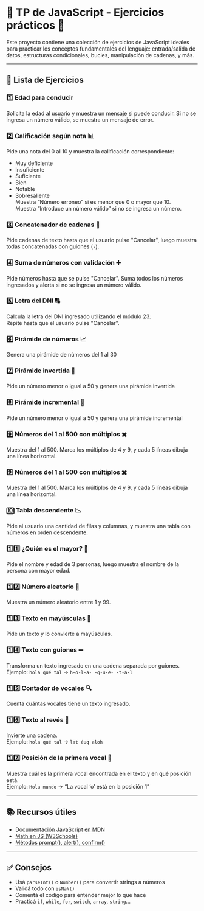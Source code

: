 # 🧠 TP de JavaScript - Ejercicios prácticos 🚀

Este proyecto contiene una colección de ejercicios de JavaScript ideales para practicar los conceptos fundamentales del lenguaje: entrada/salida de datos, estructuras condicionales, bucles, manipulación de cadenas, y más.

---

## 📝 Lista de Ejercicios

### 1️⃣ Edad para conducir
Solicita la edad al usuario y muestra un mensaje si puede conducir. Si no se ingresa un número válido, se muestra un mensaje de error.

### 2️⃣ Calificación según nota 📊
Pide una nota del 0 al 10 y muestra la calificación correspondiente:  
- Muy deficiente  
- Insuficiente  
- Suficiente  
- Bien  
- Notable  
- Sobresaliente  
Muestra “Número erróneo” si es menor que 0 o mayor que 10.  
Muestra “Introduce un número válido” si no se ingresa un número.

### 3️⃣ Concatenador de cadenas 🔗
Pide cadenas de texto hasta que el usuario pulse "Cancelar", luego muestra todas concatenadas con guiones (`-`).

### 4️⃣ Suma de números con validación ➕
Pide números hasta que se pulse "Cancelar". Suma todos los números ingresados y alerta si no se ingresa un número válido.

### 5️⃣ Letra del DNI 🔠
Calcula la letra del DNI ingresado utilizando el módulo 23.  
Repite hasta que el usuario pulse "Cancelar".

### 6️⃣ Pirámide de números 📈
Genera una pirámide de números del 1 al 30


### 7️⃣ Pirámide invertida 🔻
Pide un número menor o igual a 50 y genera una pirámide invertida


### 8️⃣ Pirámide incremental 📐
Pide un número menor o igual a 50 y genera una pirámide incremental 


### 9️⃣ Números del 1 al 500 con múltiplos ✖️
Muestra del 1 al 500. Marca los múltiplos de 4 y 9, y cada 5 líneas dibuja una línea horizontal.


### 9️⃣ Números del 1 al 500 con múltiplos ✖️
Muestra del 1 al 500. Marca los múltiplos de 4 y 9, y cada 5 líneas dibuja una línea horizontal.


### 🔟 Tabla descendente 📉
Pide al usuario una cantidad de filas y columnas, y muestra una tabla con números en orden descendente.

### 1️⃣1️⃣ ¿Quién es el mayor? 👴
Pide el nombre y edad de 3 personas, luego muestra el nombre de la persona con mayor edad.

### 1️⃣2️⃣ Número aleatorio 🎲
Muestra un número aleatorio entre 1 y 99.

### 1️⃣3️⃣ Texto en mayúsculas 📢
Pide un texto y lo convierte a mayúsculas.

### 1️⃣4️⃣ Texto con guiones ➖
Transforma un texto ingresado en una cadena separada por guiones.  
Ejemplo: `hola qué tal` → `h-o-l-a- -q-u-e- -t-a-l`

### 1️⃣5️⃣ Contador de vocales 🔍
Cuenta cuántas vocales tiene un texto ingresado.

### 1️⃣6️⃣ Texto al revés 🔁
Invierte una cadena.  
Ejemplo: `hola qué tal` → `lat éuq aloh`

### 1️⃣7️⃣ Posición de la primera vocal 📍
Muestra cuál es la primera vocal encontrada en el texto y en qué posición está.  
Ejemplo: `Hola mundo` → “La vocal ‘o’ está en la posición 1”

---

## 📚 Recursos útiles

- [Documentación JavaScript en MDN](https://developer.mozilla.org/es/docs/Web/JavaScript)  
- [Math en JS (W3Schools)](https://www.w3schools.com/js/js_math.asp)  
- [Métodos prompt(), alert(), confirm()](https://www.w3schools.com/jsref/met_win_prompt.asp)

---

## ✅ Consejos

- Usá `parseInt()` o `Number()` para convertir strings a números  
- Validá todo con `isNaN()`  
- Comentá el código para entender mejor lo que hace  
- Practicá `if`, `while`, `for`, `switch`, `array`, `string`... 
